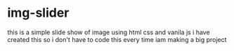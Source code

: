 # img-slider

this is a simple slide show of image using html css and vanila js i have created this so i don't have to code this every time iam making a big project
